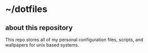 # ~/dotfiles

## about this repository
This repo stores all of my personal configuration files, scripts, and wallpapers for unix based systems.
